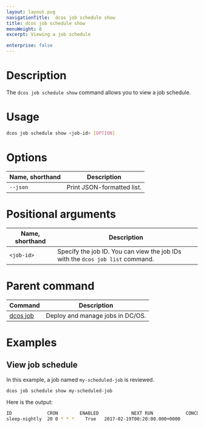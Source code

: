 ```yaml
---
layout: layout.pug
navigationTitle:  dcos job schedule show
title: dcos job schedule show
menuWeight: 8
excerpt: Viewing a job schedule

enterprise: false
---
```



# Description
The `dcos job schedule show` command allows you to view a job schedule.

# Usage

```bash
dcos job schedule show <job-id> [OPTION]
```

# Options

| Name, shorthand |  Description |
|---------|-------------|
| `--json`   |   Print JSON-formatted list. |

# Positional arguments

| Name, shorthand | Description |
|---------|-------------|
| `<job-id>`   |  Specify the job ID.  You can view the job IDs with the `dcos job list` command.|

# Parent command

| Command | Description |
|---------|-------------|
| [dcos job](/dcos/1.11/cli/command-reference/dcos-job/) |  Deploy and manage jobs in DC/OS. |

# Examples

## View job schedule

In this example, a job named `my-scheduled-job` is reviewed.

```bash
dcos job schedule show my-scheduled-job
```

Here is the output:

```bash
ID             CRON        ENABLED            NEXT RUN            CONCURRENCY POLICY  
sleep-nightly  20 0 * * *    True   2017-02-19T00:20:00.000+0000        ALLOW
```

